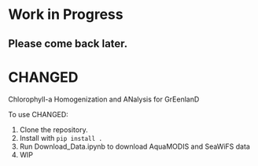 # Work in Progress
## Please come back later.

# CHANGED
 Chlorophyll-a Homogenization and ANalysis for GrEenlanD


To use CHANGED:
1. Clone the repository. 
2. Install with `pip install .`
3. Run Download_Data.ipynb to download AquaMODIS and SeaWiFS data
4. WIP
